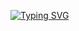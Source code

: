 [![Typing SVG](https://readme-typing-svg.demolab.com?font=Pixelify+Sans&size=40&pause=1000&color=21F707&random=false&width=435&lines=Welcome++++(%5Eu%5E);Take+a+sit)](https://git.io/typing-svg)
<div align="right">
  <img src="https://giphy.com/gifs/photography-coffee-morning-7qV3yswT0K8hi" alt="gif>
</div>
